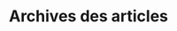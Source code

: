 ---
title: "Archives des articles" # 归档页面的标题，您可以根据需要自定义
layout: "archives" # 使用的布局模板，确保与归档页面兼容
description: "Bienvenue sur la page des archives des articles, où vous pouvez parcourir les anciens articles de blog" # 页面描述，介绍了页面的用途
summary: "Archives des articles" # 页面摘要，简洁地概括了页面的主题
---
